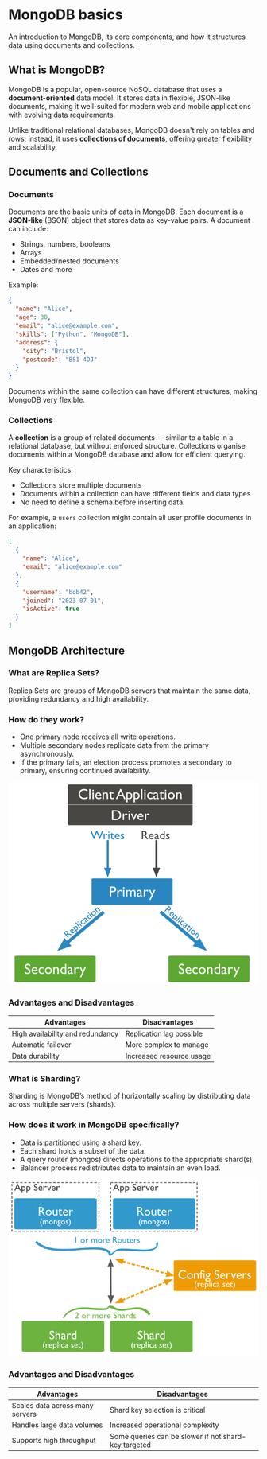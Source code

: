 # MongoDB basics
An introduction to MongoDB, its core components, and how it structures data using documents and collections.

## What is MongoDB?

MongoDB is a popular, open-source NoSQL database that uses a **document-oriented** data model. It stores data in flexible, JSON-like documents, making it well-suited for modern web and mobile applications with evolving data requirements.

Unlike traditional relational databases, MongoDB doesn't rely on tables and rows; instead, it uses **collections of documents**, offering greater flexibility and scalability.

## Documents and Collections

### Documents

Documents are the basic units of data in MongoDB. Each document is a **JSON-like** (BSON) object that stores data as key-value pairs. A document can include:

- Strings, numbers, booleans
- Arrays
- Embedded/nested documents
- Dates and more

Example:

```json
{
  "name": "Alice",
  "age": 30,
  "email": "alice@example.com",
  "skills": ["Python", "MongoDB"],
  "address": {
    "city": "Bristol",
    "postcode": "BS1 4DJ"
  }
}
```

Documents within the same collection can have different structures, making MongoDB very flexible.


### Collections

A **collection** is a group of related documents — similar to a table in a relational database, but without enforced structure. Collections organise documents within a MongoDB database and allow for efficient querying.

Key characteristics:
- Collections store multiple documents
- Documents within a collection can have different fields and data types
- No need to define a schema before inserting data

For example, a `users` collection might contain all user profile documents in an application:


```json
[
  {
    "name": "Alice",
    "email": "alice@example.com"
  },
  {
    "username": "bob42",
    "joined": "2023-07-01",
    "isActive": true
  }
]
```


## MongoDB Architecture

### What are Replica Sets?
Replica Sets are groups of MongoDB servers that maintain the same data, providing redundancy and high availability.

### How do they work?

- One primary node receives all write operations.
- Multiple secondary nodes replicate data from the primary asynchronously.
- If the primary fails, an election process promotes a secondary to primary, ensuring continued availability.

![MongoDB Replica Set Diagram](./Replica_Sets.png)

### Advantages and Disadvantages

| Advantages                      | Disadvantages                  |
| -------------------------------| ------------------------------|
| High availability and redundancy | Replication lag possible       |
| Automatic failover              | More complex to manage         |
| Data durability                | Increased resource usage       |


### What is Sharding?

Sharding is MongoDB’s method of horizontally scaling by distributing data across multiple servers (shards).

### How does it work in MongoDB specifically?

- Data is partitioned using a shard key.
- Each shard holds a subset of the data.
- A query router (mongos) directs operations to the appropriate shard(s).
- Balancer process redistributes data to maintain an even load.

![MongoDB Sharding Diagram](./Sharding.png)

### Advantages and Disadvantages

| Advantages                     | Disadvantages                   |
| ------------------------------| -------------------------------|
| Scales data across many servers | Shard key selection is critical |
| Handles large data volumes     | Increased operational complexity |
| Supports high throughput       | Some queries can be slower if not shard-key targeted |